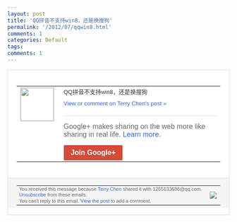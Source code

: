 ```yaml
---
layout: post
title: 'QQ拼音不支持win8，还是换搜狗'
permalink: '/2012/07/qqwin8.html'
comments: 1
categories: Default
tags: 
comments: 1
---
```

<div style="border:solid 1px #dfdfdf;color:#686868;font:13px Arial"><div style="background-color:#fff;padding:20px;"><table cellpadding="0" cellspacing="0"><tr><td style="padding-right:15px;vertical-align:top"><a href="https://plus.google.com/_/notifications/emlink?emrecipient=109554455967099403328&amp;emid=COiXkL37lbECFYhgNAodghAAAA&amp;path=%2F108643996575278738906&amp;dt=1342158886147&amp;uob=8"><img height="75" src="https://lh3.googleusercontent.com/-KKRGTyJ5Bl0/AAAAAAAAAAI/AAAAAAAAEEY/jllxqER5dCk/s75-c-k-a/photo.jpg" style="border:solid 1px #cccccc;" width="75"/></a></td><td style="width:578px;color:#333;font:13px Arial;vertical-align:top;"><div style="padding-bottom:10px">QQ拼音不支持win8，还是换搜狗</div><a href="https://plus.google.com/_/notifications/emlink?emrecipient=109554455967099403328&amp;emid=COiXkL37lbECFYhgNAodghAAAA&amp;path=%2F108643996575278738906%2Fposts%2F7Wu2yzyUYfP%3Fgpinv%3DAMIXal_oySDIxb0ya24Ce1BBnDr5NGayZb545CTSkTP_bdIfMFmuVMptou5yfxnhD6Sbuvvg8i0z5x89bq2hl1ZqyI_pBUP-VvARK-s7RedJ9jQ-vQaiUKc&amp;dt=1342158886147&amp;uob=8" style="color:#3366CC;text-decoration:none;">View or comment on Terry Chen's post »</a><div style="margin-top:20px;border-top:solid 1px #dfdfdf"><div style="padding:15px 0;color:#686868;font:16px Arial;">Google+ makes sharing on the web more like sharing in real life. <a href="http://www.google.com/+/learnmore/" style="color:#3366CC;text-decoration:none;">Learn more</a>.</div><a href="https://plus.google.com/_/notifications/emlink?emrecipient=109554455967099403328&amp;emid=COiXkL37lbECFYhgNAodghAAAA&amp;path=%2F%3Fgpinv%3DAMIXal_oySDIxb0ya24Ce1BBnDr5NGayZb545CTSkTP_bdIfMFmuVMptou5yfxnhD6Sbuvvg8i0z5x89bq2hl1ZqyI_pBUP-VvARK-s7RedJ9jQ-vQaiUKc&amp;dt=1342158886147&amp;uob=8" style="display:inline-block;padding:7px 15px;background-color:#d44b38; color:#fff;font-size:16px; font-weight:bold;border-radius:2px;-webkit-border-radius:2px; -moz-border-radius:2px;border:solid 1px #c43b28; white-space:nowrap;text-decoration:none">Join Google+</a></div></td></tr></table></div><div style="border-top:solid 1px #dfdfdf;padding:0 20px; background-color:#f5f5f5"><table cellpadding="0" cellspacing="0" style="height:50px"><tbody><tr><td style="vertical-align:middle;width:100%; color:#636363;font:11px Arial; line-height:120%">You received this message because <a href="https://plus.google.com/_/notifications/emlink?emrecipient=109554455967099403328&amp;emid=COiXkL37lbECFYhgNAodghAAAA&amp;path=%2F108643996575278738906%3Fgpinv%3DAMIXal_oySDIxb0ya24Ce1BBnDr5NGayZb545CTSkTP_bdIfMFmuVMptou5yfxnhD6Sbuvvg8i0z5x89bq2hl1ZqyI_pBUP-VvARK-s7RedJ9jQ-vQaiUKc&amp;dt=1342158886147&amp;uob=8" style="color:#3366CC;text-decoration:none;">Terry Chen</a> shared it with 1265133686@qq.com. <a href="https://plus.google.com/_/notifications/emlink?emrecipient=109554455967099403328&amp;emid=COiXkL37lbECFYhgNAodghAAAA&amp;path=%2F_%2Fnonplus%2Femailsettings%3Fgpinv%3DAMIXal_oySDIxb0ya24Ce1BBnDr5NGayZb545CTSkTP_bdIfMFmuVMptou5yfxnhD6Sbuvvg8i0z5x89bq2hl1ZqyI_pBUP-VvARK-s7RedJ9jQ-vQaiUKc%26est%3DADH5u8WBSVUxIlt1IOD2ESVFBr6GOQBpUw8jIMD6LPQHsulcQTQW4QgOvliBr5KCyd3rE9EXUu7Jwzf0ElMT-nkiuAro-j2HoCHceZ_EDp4dU5WUZvWtSaqVM-hDOLNiE3zPcuDseFyP&amp;dt=1342158886147&amp;uob=8" style="color:#3366CC;text-decoration:none;">Unsubscribe</a> from these emails.<br/>You can't reply to this email. <a href="https://plus.google.com/_/notifications/emlink?emrecipient=109554455967099403328&amp;emid=COiXkL37lbECFYhgNAodghAAAA&amp;path=%2F108643996575278738906%2Fposts%2F7Wu2yzyUYfP%3Fgpinv%3DAMIXal_oySDIxb0ya24Ce1BBnDr5NGayZb545CTSkTP_bdIfMFmuVMptou5yfxnhD6Sbuvvg8i0z5x89bq2hl1ZqyI_pBUP-VvARK-s7RedJ9jQ-vQaiUKc&amp;dt=1342158886147&amp;uob=8" style="color:#3366CC;text-decoration:none;">View the post</a> to add a comment.<br/></td><td><img src="https://ssl.gstatic.com/s2/oz/images/notifications/logo/google-plus-6617a72bb36cc548861652780c9e6ff1.png"/></td></tr></tbody></table></div></div>